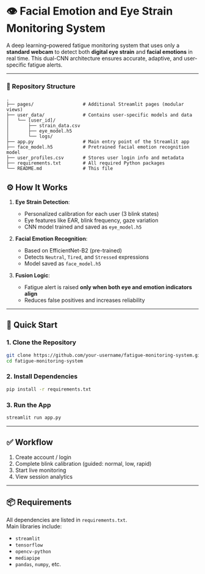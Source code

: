 # 👁️ Facial Emotion and Eye Strain Monitoring System

A deep learning–powered fatigue monitoring system that uses only a **standard webcam** to detect both **digital eye strain** and **facial emotions** in real time. This dual-CNN architecture ensures accurate, adaptive, and user-specific fatigue alerts.

---

### 📁 Repository Structure

```
.
├── pages/                  # Additional Streamlit pages (modular views)
├── user_data/              # Contains user-specific models and data
│   └── [user_id]/          
│       ├── strain_data.csv
│       ├── eye_model.h5
│       └── logs/
├── app.py                  # Main entry point of the Streamlit app
├── face_model.h5           # Pretrained facial emotion recognition model
├── user_profiles.csv       # Stores user login info and metadata
├── requirements.txt        # All required Python packages
└── README.md               # This file
```

## ⚙️ How It Works

1. **Eye Strain Detection**:
   - Personalized calibration for each user (3 blink states)
   - Eye features like EAR, blink frequency, gaze variation
   - CNN model trained and saved as `eye_model.h5`

2. **Facial Emotion Recognition**:
   - Based on EfficientNet-B2 (pre-trained)
   - Detects `Neutral`, `Tired`, and `Stressed` expressions
   - Model saved as `face_model.h5`

3. **Fusion Logic**:
   - Fatigue alert is raised **only when both eye and emotion indicators align**
   - Reduces false positives and increases reliability

---
## 🚀 Quick Start

### 1. Clone the Repository

```bash
git clone https://github.com/your-username/fatigue-monitoring-system.git
cd fatigue-monitoring-system
```
### 2. Install Dependencies
```bash
pip install -r requirements.txt
```
### 3. Run the App
```bash
streamlit run app.py
```
---
## ✅ Workflow

1. Create account / login  
2. Complete blink calibration (guided: normal, low, rapid)  
3. Start live monitoring  
4. View session analytics

---

## 📦 Requirements

All dependencies are listed in `requirements.txt`.  
Main libraries include:

- `streamlit`  
- `tensorflow`  
- `opencv-python`  
- `mediapipe`  
- `pandas`, `numpy`, etc.

